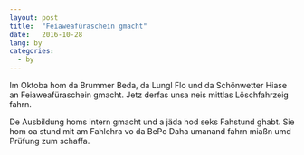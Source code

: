 ```yaml
---
layout: post
title:  "Feiaweafüraschein gmacht"
date:   2016-10-28
lang: by
categories:
  - by
---
```


Im Oktoba hom da Brummer Beda, da Lungl Flo und da Schönwetter Hiase an Feiaweafüraschein gmacht. Jetz derfas unsa neis mittlas Löschfahrzeig fahrn.

De Ausbildung homs intern gmacht und a jäda hod seks Fahstund ghabt. Sie hom oa stund mit am Fahlehra vo da BePo Daha umanand fahrn miaßn umd Prüfung zum schaffa.
